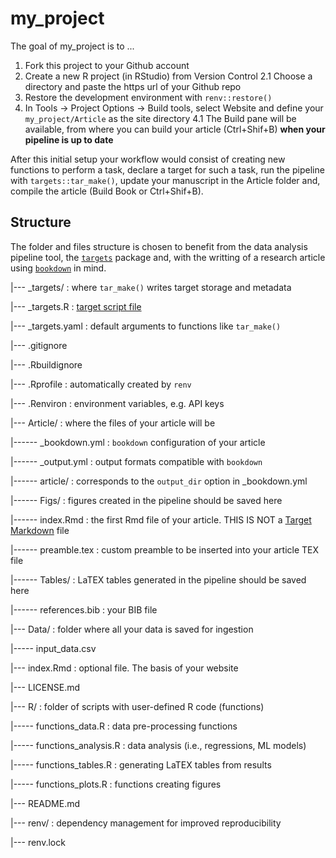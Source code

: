 
# my_project

<!-- badges: start -->
<!-- badges: end -->

The goal of my_project is to ...


1. Fork this project to your Github account
2. Create a new R project (in RStudio) from Version Control
2.1 Choose a directory and paste the https url of your Github repo
3. Restore the development environment with `renv::restore()`
4. In Tools -> Project Options -> Build tools, select Website and define your `my_project/Article` as the site directory
4.1 The Build pane will be available, from where you can build your article (Ctrl+Shif+B) **when your pipeline is up to date**

After this initial setup your workflow would consist of creating new functions to perform a task, declare a target for such a task, run the pipeline with `targets::tar_make()`, update your manuscript in the Article folder and, compile the article (Build Book or Ctrl+Shif+B).

## Structure

The folder and files structure is chosen to benefit from the data analysis pipeline tool, the [`targets`](https://books.ropensci.org/targets/) package and, with the writting of a research article using [`bookdown`](https://bookdown.org/yihui/bookdown/) in mind.

|--- _targets/          : where `tar_make()` writes target storage and metadata 

|--- _targets.R         : [target script file](https://docs.ropensci.org/targets/reference/tar_script.html)

|--- _targets.yaml      : default arguments to functions like `tar_make()`

|--- .gitignore

|--- .Rbuildignore

|--- .Rprofile          : automatically created by `renv`

|--- .Renviron          : environment variables, e.g. API keys

|--- Article/           : where the files of your article will be

|------ _bookdown.yml   : `bookdown` configuration of your article

|------ _output.yml     : output formats compatible with `bookdown`

|------ article/        : corresponds to the `output_dir` option in _bookdown.yml

|------ Figs/           : figures created in the pipeline should be saved here

|------ index.Rmd       : the first Rmd file of your article. THIS IS NOT a [Target Markdown](https://books.ropensci.org/targets/markdown.html#markdown) file

|------ preamble.tex    : custom preamble to be inserted into your article TEX file

|------ Tables/         : LaTEX tables generated in the pipeline should be saved here 

|------ references.bib  : your BIB file

|--- Data/              : folder where all your data is saved for ingestion

|----- input_data.csv

|--- index.Rmd          : optional file. The basis of your website

|--- LICENSE.md

|--- R/                 : folder of scripts with user-defined R code (functions)

|----- functions_data.R       : data pre-processing functions
  
|----- functions_analysis.R   : data analysis (i.e., regressions, ML models)
  
|----- functions_tables.R     : generating LaTEX tables from results

|----- functions_plots.R      : functions creating figures

|--- README.md
  
|--- renv/                    : dependency management for improved reproducibility

|--- renv.lock
